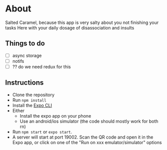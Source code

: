 
# About

Salted Caramel, because this app is very salty about you not finishing your tasks
Here with your daily dosage of disassociation and insults

## Things to do

- [ ] async storage
- [ ] notifs
- [ ] ?? do we need redux for this

## Instructions

* Clone the repository
* Run `npm install`
* Install the [Expo CLI](https://docs.expo.io/)
* Either 
    * Install the expo app on your phone
    * Use an android/ios simulator (the code should mostly work for both rn)
* Run `npm start` or `expo start`. 
* A server will start at port 19002. Scan the QR code and open it in the Expo app, or click on one of the "Run on xxx emulator/simulator" options

